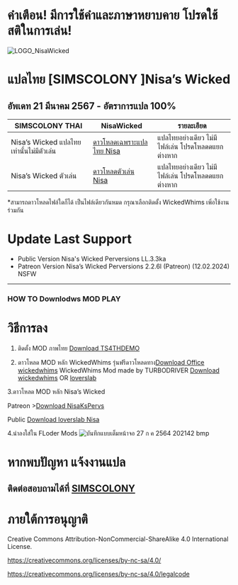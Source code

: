 
# คำเตือน! มีการใช้คำและภาษาหยาบคาย โปรดใช้สติในการเล่น! 
![LOGO_NisaWicked](https://user-images.githubusercontent.com/13219372/127160345-5d459706-60a2-4d54-af88-2f1d6d224750.jpg)
# แปลไทย [SIMSCOLONY ]Nisa’s Wicked 
## อัพเดท 21 มีนาคม 2567 - อัตราการแปล 100%

| SIMSCOLONY THAI| NisaWicked  |รายละเอียด|
| ------------- | ------------- |------------- |
| Nisa’s Wicked แปลไทยเท่านั้นไม่มีตัวเล่น | [ดาวโหลดเฉพราะแปลไทย Nisa](https://github.com/simscolony/NisaWickedPerversionsTH/raw/main/%5BSIMSCOLONY%5D%20NisasWickedPerversions%20Thai%202024.package) |แปลไทยอย่างเดียว ไม่มีไฟล์เล่น โปรดโหลดดแยกต่างหาก|
| Nisa’s Wicked ตัวเล่น | [ดาวโหลดตัวเล่น Nisa](https://www.loverslab.com/files/file/5002-nisa%E2%80%99s-wicked-perversions) |แปลไทยอย่างเดียว ไม่มีไฟล์เล่น โปรดโหลดดแยกต่างหาก|


*สามารถดาวโหลดไฟล์ใดก็ได้ เป็นไฟล์เดียวกันหมด
กรุณาเลือกติดตั้ง WickedWhims เพิ่อใช้งานร่วมกัน

# Update Last Support 
* Public Version  Nisa's Wicked Perversions LL.3.3ka
* Patreon Version Nisa’s Wicked Perversions  2.2.6l (Patreon) (12.02.2024) NSFW
---------------------------------------------------------------------------
### HOW TO Downlodws MOD PLAY 

# วิธีการลง
1. ติดตั้ง MOD ภาพไทย [Download TS4THDEMO](https://simscolony.github.io/TS4THDEMO/)

2. ดาวโหลด MOD หลัก WickedWhims  รุ่นฟรีดาวโหลดทาง[Download Office wickedwhims](https://turbodriver.itch.io/wickedwhims/)
WickedWhims Mod made by TURBODRIVER   [Download wickedwhims](https://wickedwhimsmod.com/download/) OR
[loverslab](https://www.loverslab.com/files/file/5755-sims-4-thai-translation-for-wickedwhims-435140c-16-april-2019/)

3.ดาวโหลด MOD หลัก Nisa’s Wicked 

Patreon >[Download NisaKsPervs](https://www.patreon.com/NisaKsPervs)

Public [Download loverslab Nisa](https://www.loverslab.com/files/file/5002-nisa%E2%80%99s-wicked-perversions/?__cf_chl_jschl_tk__=pmd_19045f817a6b73b97b9a5946bea6129e996a0afe-1627392054-0-gqNtZGzNAg2jcnBszQiO)

4.นำลงใส่ใน FLoder Mods
![บันทึกแบบเต็มหน้าจอ 27 ก ค  2564 202142 bmp](https://user-images.githubusercontent.com/13219372/127160921-8d2da4d9-af46-437a-97a5-816cc1d9ca05.jpg)



# หากพบปัญหา แจ้งงานแปล
## ติดต่อสอบถามได้ที่ [SIMSCOLONY](https://www.facebook.com/SimsColony/)

# ภายใต้การอนุญาติ 

Creative Commons Attribution-NonCommercial-ShareAlike 4.0 International License.

https://creativecommons.org/licenses/by-nc-sa/4.0/

https://creativecommons.org/licenses/by-nc-sa/4.0/legalcode


